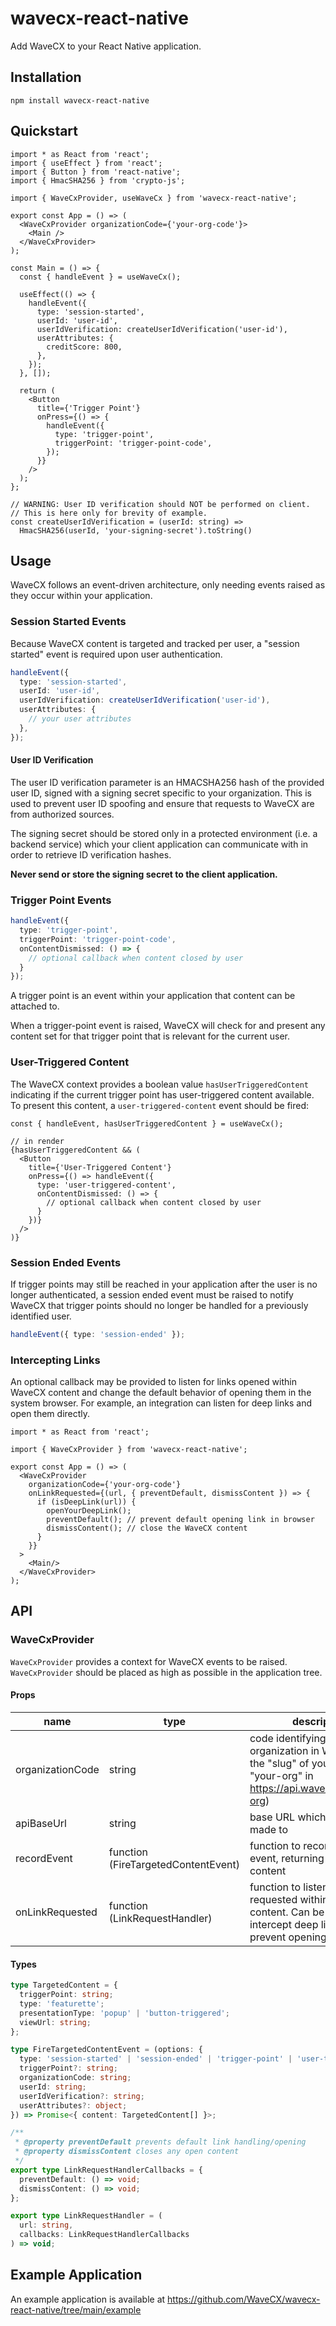 # wavecx-react-native
Add WaveCX to your React Native application.

## Installation
`npm install wavecx-react-native`

## Quickstart
```tsx
import * as React from 'react';
import { useEffect } from 'react';
import { Button } from 'react-native';
import { HmacSHA256 } from 'crypto-js';

import { WaveCxProvider, useWaveCx } from 'wavecx-react-native';

export const App = () => (
  <WaveCxProvider organizationCode={'your-org-code'}>
    <Main />
  </WaveCxProvider>
);

const Main = () => {
  const { handleEvent } = useWaveCx();

  useEffect(() => {
    handleEvent({
      type: 'session-started',
      userId: 'user-id',
      userIdVerification: createUserIdVerification('user-id'),
      userAttributes: {
        creditScore: 800,
      },
    });
  }, []);

  return (
    <Button
      title={'Trigger Point'}
      onPress={() => {
        handleEvent({
          type: 'trigger-point',
          triggerPoint: 'trigger-point-code',
        });
      }}
    />
  );
};

// WARNING: User ID verification should NOT be performed on client.
// This is here only for brevity of example.
const createUserIdVerification = (userId: string) =>
  HmacSHA256(userId, 'your-signing-secret').toString()
```

## Usage
WaveCX follows an event-driven architecture, only needing events
raised as they occur within your application.

### Session Started Events
Because WaveCX content is targeted and tracked per user,
a "session started" event is required upon user authentication.

```ts
handleEvent({
  type: 'session-started',
  userId: 'user-id',
  userIdVerification: createUserIdVerification('user-id'),
  userAttributes: {
    // your user attributes
  },
});
```

#### User ID Verification
The user ID verification parameter is an HMACSHA256 hash of the
provided user ID, signed with a signing secret specific to your
organization. This is used to prevent user ID spoofing and
ensure that requests to WaveCX are from authorized sources.

The signing secret should be stored only in a protected environment
(i.e. a backend service) which your client application can
communicate with in order to retrieve ID verification hashes.

**Never send or store the signing secret to the client application.**

### Trigger Point Events

```ts
handleEvent({
  type: 'trigger-point',
  triggerPoint: 'trigger-point-code',
  onContentDismissed: () => {
    // optional callback when content closed by user
  }
});
```

A trigger point is an event within your application
that content can be attached to.

When a trigger-point event is raised, WaveCX will check for and
present any content set for that trigger point that is relevant
for the current user.

### User-Triggered Content
The WaveCX context provides a boolean value `hasUserTriggeredContent`
indicating if the current trigger point has user-triggered
content available. To present this content, a `user-triggered-content`
event should be fired:

```tsx
const { handleEvent, hasUserTriggeredContent } = useWaveCx();

// in render
{hasUserTriggeredContent && (
  <Button
    title={'User-Triggered Content'}
    onPress={() => handleEvent({
      type: 'user-triggered-content',
      onContentDismissed: () => {
        // optional callback when content closed by user
      }
    })}
  />
)}
```

### Session Ended Events
If trigger points may still be reached in your application
after the user is no longer authenticated, a session ended
event must be raised to notify WaveCX that trigger points
should no longer be handled for a previously identified user.

```ts
handleEvent({ type: 'session-ended' });
```

### Intercepting Links
An optional callback may be provided to listen for links
opened within WaveCX content and change the default
behavior of opening them in the system browser.
For example, an integration can listen for deep links
and open them directly.

```tsx
import * as React from 'react';

import { WaveCxProvider } from 'wavecx-react-native';

export const App = () => (
  <WaveCxProvider
    organizationCode={'your-org-code'}
    onLinkRequested={(url, { preventDefault, dismissContent }) => {
      if (isDeepLink(url)) {
        openYourDeepLink();
        preventDefault(); // prevent default opening link in browser
        dismissContent(); // close the WaveCX content
      }
    }}
  >
    <Main/>
  </WaveCxProvider>
);
```

## API

### WaveCxProvider
`WaveCxProvider` provides a context for WaveCX events to be raised.
`WaveCxProvider` should be placed as high as possible in the
application tree.
#### Props
| name             | type                                | description                                                                                                                           | required | default                                                         |
|------------------|-------------------------------------|---------------------------------------------------------------------------------------------------------------------------------------|----------|-----------------------------------------------------------------|
| organizationCode | string                              | code identifying your organization in WaveCX (i.e. the "slug" of your API URL -- "your-org" in https://api.wavecx.com/your-org)       | true     |                                                                 |
| apiBaseUrl       | string                              | base URL which API calls are made to                                                                                                  | false    | https://api.wavecx.com                                          |
| recordEvent      | function (FireTargetedContentEvent) | function to record a raised event, returning relevant content                                                                         | false    | fireTargetedContentEventViaApi (makes real calls to WaveCX API) |
| onLinkRequested  | function (LinkRequestHandler)       | function to listen for links requested within WaveCX content. Can be used e.g. to intercept deep links and prevent opening in browser | false    |                                                                 |
#### Types
```ts
type TargetedContent = {
  triggerPoint: string;
  type: 'featurette';
  presentationType: 'popup' | 'button-triggered';
  viewUrl: string;
};

type FireTargetedContentEvent = (options: {
  type: 'session-started' | 'session-ended' | 'trigger-point' | 'user-triggered-content';
  triggerPoint?: string;
  organizationCode: string;
  userId: string;
  userIdVerification?: string;
  userAttributes?: object;
}) => Promise<{ content: TargetedContent[] }>;

/**
 * @property preventDefault prevents default link handling/opening
 * @property dismissContent closes any open content
 */
export type LinkRequestHandlerCallbacks = {
  preventDefault: () => void;
  dismissContent: () => void;
};

export type LinkRequestHandler = (
  url: string,
  callbacks: LinkRequestHandlerCallbacks
) => void;
```

## Example Application
An example application is available at https://github.com/WaveCX/wavecx-react-native/tree/main/example
